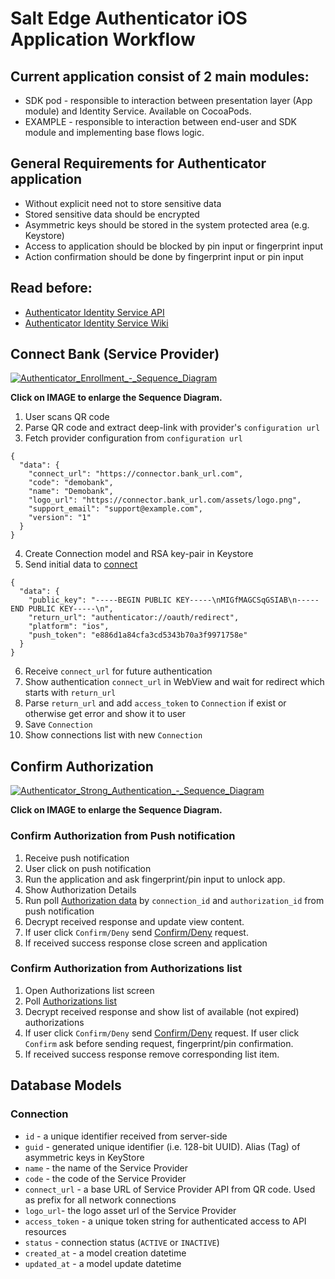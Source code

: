 # Salt Edge Authenticator iOS Application Workflow

## Current application consist of 2 main modules:  
* SDK pod - responsible to interaction between presentation layer (App module) and Identity Service. Available on CocoaPods.
* EXAMPLE - responsible to interaction between end-user and SDK module and implementing base flows logic.

## General Requirements for Authenticator application
* Without explicit need not to store sensitive data
* Stored sensitive data should be encrypted
* Asymmetric keys should be stored in the system protected area (e.g. Keystore)
* Access to application should be blocked by pin input or fingerprint input
* Action confirmation should be done by fingerprint input or pin input

## Read before: 
* [Authenticator Identity Service API](https://github.com/saltedge/sca-identity-service-example/blob/master/docs/IDENTITY_SERVICE_API.md)
* [Authenticator Identity Service Wiki](https://github.com/saltedge/sca-identity-service-example/wiki)

## Connect Bank (Service Provider)
[![Authenticator_Enrollment_-_Sequence_Diagram](https://github.com/saltedge/sca-identity-service-example/blob/master/docs/images/enrollment-sequence-diagram.svg)](https://github.com/saltedge/sca-identity-service-example/blob/master/docs/images/enrollment-sequence-diagram.svg)

**Click on IMAGE to enlarge the Sequence Diagram.**
  
1. User scans QR code
2. Parse QR code and extract deep-link with provider's `configuration url`
3. Fetch provider configuration from `configuration url`
```
{
  "data": {
    "connect_url": "https://connector.bank_url.com",
    "code": "demobank",
    "name": "Demobank",
    "logo_url": "https://connector.bank_url.com/assets/logo.png",
    "support_email": "support@example.com",
    "version": "1"
  }
}
```

4. Create Connection model and RSA key-pair in Keystore
5. Send initial data to [connect](authenticator/Identity-Service#connect-to-service-provider)
```
{
  "data": {
    "public_key": "-----BEGIN PUBLIC KEY-----\nMIGfMAGCSqGSIAB\n-----END PUBLIC KEY-----\n",
    "return_url": "authenticator://oauth/redirect",
    "platform": "ios",
    "push_token": "e886d1a84cfa3cd5343b70a3f9971758e"
  }
}
```
6. Receive `connect_url` for future authentication
7. Show authentication `connect_url` in WebView and wait for redirect which starts with `return_url`
8. Parse `return_url` and add `access_token` to `Connection` if exist or otherwise get error and show it to user
9. Save `Connection`
10. Show connections list with new `Connection`  

## Confirm Authorization  

[![Authenticator_Strong_Authentication_-_Sequence_Diagram](https://github.com/saltedge/sca-identity-service-example/blob/master/docs/images/strong-authentication-sequence-diagram.svg)](https://github.com/saltedge/sca-identity-service-example/blob/master/docs/images/strong-authentication-sequence-diagram.svg)

**Click on IMAGE to enlarge the Sequence Diagram.**
 
### Confirm Authorization from Push notification
1. Receive push notification 
2. User click on push notification
3. Run the application and ask fingerprint/pin input to unlock app.
4. Show Authorization Details 
5. Run poll [Authorization data](authenticator/Identity-Service#show-authorization) by `connection_id` and `authorization_id` from push notification 
6. Decrypt received response and update view content.
7. If user click `Confirm/Deny` send [Confirm/Deny](authenticator/Identity-Service#confirm-authorization) request.
8. If received success response close screen and application

### Confirm Authorization from Authorizations list
1. Open Authorizations list screen
2. Poll [Authorizations list](authenticator/Identity-Service#show-authorizations-list)
3. Decrypt received response and show list of available (not expired) authorizations
4. If user click `Confirm/Deny` send [Confirm/Deny](authenticator/Identity-Service#confirm-authorization) request. If user click `Confirm` ask before sending request, fingerprint/pin confirmation.
5. If received success response remove corresponding list item.

## Database Models  

### Connection
- `id` - a unique identifier received from server-side
- `guid` - generated unique identifier (i.e. 128-bit UUID). Alias (Tag) of asymmetric keys in KeyStore
- `name` - the name of the Service Provider
- `code` - the code of the Service Provider
- `connect_url` - a base URL of Service Provider API from QR code. Used as prefix for all network connections
- `logo_url`- the logo asset url of the Service Provider
- `access_token` - a unique token string for authenticated access to API resources
- `status` - connection status (`ACTIVE` or `INACTIVE`)
- `created_at` - a model creation datetime
- `updated_at` - a model update datetime 
